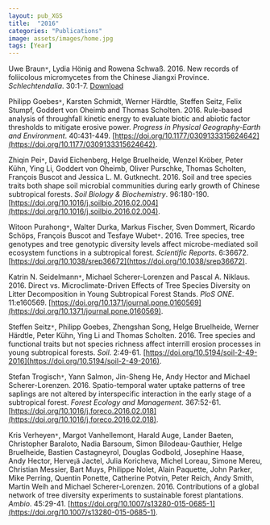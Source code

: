 ```yaml
---
layout: pub_XGS
title:  "2016"
categories: "Publications"
image: assets/images/home.jpg
tags: [Year]
---
```

Uwe Braun<code>&ast;</code>, Lydia Hönig and Rowena Schwaß. 2016. New records of foliicolous micromycetes from the Chinese Jiangxi Province. *Schlechtendalia*. 30:1-7. [Download](http://public.bibliothek.uni-halle.de/index.php/schlechtendalia/article/view/657)


Philipp Goebes<code>&ast;</code>, Karsten Schmidt, Werner Härdtle, Steffen Seitz, Felix Stumpf, Goddert von Oheimb and Thomas Scholten. 2016. Rule-based analysis of throughfall kinetic energy to evaluate biotic and abiotic factor thresholds to mitigate erosive power. *Progress in Physical Geography-Earth and Environment*. 40:431-449. [https://doi.org/10.1177/0309133315624642](https://doi.org/10.1177/0309133315624642).


Zhiqin Pei<code>&ast;</code>, David Eichenberg, Helge Bruelheide, Wenzel Kröber, Peter Kühn, Ying Li, Goddert von Oheimb, Oliver Purschke, Thomas Scholten, François Buscot and Jessica L. M. Gutknecht. 2016. Soil and tree species traits both shape soil microbial communities during early growth of Chinese subtropical forests. *Soil Biology & Biochemistry*. 96:180-190. [https://doi.org/10.1016/j.soilbio.2016.02.004](https://doi.org/10.1016/j.soilbio.2016.02.004).


Witoon Purahong<code>&ast;</code>, Walter Durka, Markus Fischer, Sven Dommert, Ricardo Schöps, François Buscot and Tesfaye Wubet<code>&ast;</code>. 2016. Tree species, tree genotypes and tree genotypic diversity levels affect microbe-mediated soil ecosystem functions in a subtropical forest. *Scientific Reports*. 6:36672. [https://doi.org/10.1038/srep36672](https://doi.org/10.1038/srep36672).


Katrin N. Seidelmann<code>&ast;</code>, Michael Scherer-Lorenzen and Pascal A. Niklaus. 2016. Direct vs. Microclimate-Driven Effects of Tree Species Diversity on Litter Decomposition in Young Subtropical Forest Stands. *PloS ONE*. 11:e160569. [https://doi.org/10.1371/journal.pone.0160569](https://doi.org/10.1371/journal.pone.0160569).


Steffen Seitz<code>&ast;</code>, Philipp Goebes, Zhengshan Song, Helge Bruelheide, Werner Härdtle, Peter Kühn, Ying Li and Thomas Scholten. 2016. Tree species and functional traits but not species richness affect interrill erosion processes in young subtropical forests. *Soil*. 2:49-61. [https://doi.org/10.5194/soil-2-49-2016](https://doi.org/10.5194/soil-2-49-2016).


Stefan Trogisch<code>&ast;</code>, Yann Salmon, Jin-Sheng He, Andy Hector and Michael Scherer-Lorenzen. 2016. Spatio-temporal water uptake patterns of tree saplings are not altered by interspecific interaction in the early stage of a subtropical forest. *Forest Ecology and Management*. 367:52-61. [https://doi.org/10.1016/j.foreco.2016.02.018](https://doi.org/10.1016/j.foreco.2016.02.018).


Kris Verheyen<code>&ast;</code>, Margot Vanhellemont, Harald Auge, Lander Baeten, Christopher Baraloto, Nadia Barsoum, Simon Bilodeau-Gauthier, Helge Bruelheide, Bastien Castagneyrol, Douglas Godbold, Josephine Haase, Andy Hector, Herve¡ä Jactel, Julia Koricheva, Michel Loreau, Simone Mereu, Christian Messier, Bart Muys, Philippe Nolet, Alain Paquette, John Parker, Mike Perring, Quentin Ponette, Catherine Potvin, Peter Reich, Andy Smith, Martin Weih and Michael Scherer-Lorenzen. 2016. Contributions of a global network of tree diversity experiments to sustainable forest plantations. *Ambio*. 45:29-41. [https://doi.org/10.1007/s13280-015-0685-1](https://doi.org/10.1007/s13280-015-0685-1).
